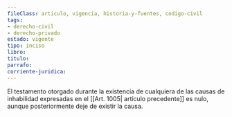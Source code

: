 ```yaml
---
fileClass: articulo, vigencia, historia-y-fuentes, codigo-civil
tags:
- derecho-civil
- derecho-privado
estado: vigente
tipo: inciso
libro:
titulo:
parrafo:
corriente-juridica:
---
```

El testamento otorgado durante la existencia de cualquiera de las causas de inhabilidad expresadas en el [[Art. 1005| artículo precedente]] es nulo, aunque posteriormente deje de existir la causa.